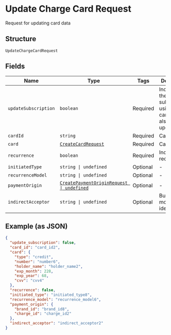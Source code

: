 
# Update Charge Card Request

Request for updating card data

## Structure

`UpdateChargeCardRequest`

## Fields

| Name | Type | Tags | Description |
|  --- | --- | --- | --- |
| `updateSubscription` | `boolean` | Required | Indicates if the subscriptions using this card must also be updated |
| `cardId` | `string` | Required | Card id |
| `card` | [`CreateCardRequest`](../../doc/models/create-card-request.md) | Required | Card data |
| `recurrence` | `boolean` | Required | Indicates a recurrence |
| `initiatedType` | `string \| undefined` | Optional | - |
| `recurrenceModel` | `string \| undefined` | Optional | - |
| `paymentOrigin` | [`CreatePaymentOriginRequest \| undefined`](../../doc/models/create-payment-origin-request.md) | Optional | - |
| `indirectAcceptor` | `string \| undefined` | Optional | Business model identifier |

## Example (as JSON)

```json
{
  "update_subscription": false,
  "card_id": "card_id2",
  "card": {
    "type": "credit",
    "number": "number6",
    "holder_name": "holder_name2",
    "exp_month": 228,
    "exp_year": 68,
    "cvv": "cvv4"
  },
  "recurrence": false,
  "initiated_type": "initiated_type8",
  "recurrence_model": "recurrence_model6",
  "payment_origin": {
    "brand_id": "brand_id8",
    "charge_id": "charge_id2"
  },
  "indirect_acceptor": "indirect_acceptor2"
}
```

